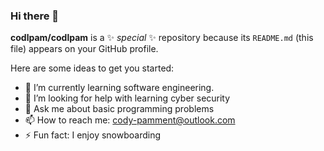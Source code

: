 ### Hi there 👋


**codlpam/codlpam** is a ✨ _special_ ✨ repository because its `README.md` (this file) appears on your GitHub profile.

Here are some ideas to get you started:

- 🔭 I’m currently learning software engineering. 
- 🤔 I’m looking for help with learning cyber security
- 💬 Ask me about basic programming problems
- 📫 How to reach me: cody-pamment@outlook.com
- ⚡ Fun fact: I enjoy snowboarding

